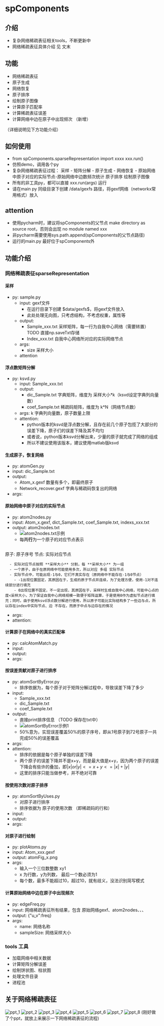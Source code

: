 # spComponents

## 介绍
- 复杂网络稀疏表征相关tools，不断更新中
- 网络稀疏表征具体介绍 见 文末

## 功能
- 网络稀疏表征 
- 原子生成
- 网络恢复
- 原子排序
- 绘制原子图像
- 计算原子匹配率
- 计算稀疏表征误差
- 计算网络中边在原子中出现频次 （新增）

（详细说明见下方功能介绍）

## 如何使用
- from spComponents.sparseRepresentation import xxxx    xxx.run()
- 仿照demo，调用各个py
- 复杂网络稀疏表征过程： 采样 - 矩阵分解 - 原子生成 - 网络恢复 - 原始网络中原子对应的实际节点-原始网络中边数频次统计
                                                       原子排序
                                                       绘制原子图像
- 所有的非工具py，都可以直接 xxx.run(args) 运行
- 请在main py 同级目录下创建 /data/gexfs 路径，将gexf网络（networkx常用格式）放入

## attention
- 使用pycharm时，建议将spComponents的父节点 make directory as source root，否则会出现 no module named xxx
- 非pycharm需要使用sys.path.append(spComponents的父节点路径)
- 运行的main.py 最好位于spComponents外 


## 功能介绍
### 网络稀疏表征sparseRepresentation
#### 采样
- py: sample.py 
    - input: gexf文件
        - 在运行目录下创建 $data/gexfs\$，将gexf文件放入
        - 此处处理无向图，只考虑结构，不考虑权重，属性等
    - output: 
        - Sample_xxx.txt 采样矩阵，每一行为自我中心网络（需要转置） TODO 直接np.saveTxt存储
        - Index_xxx.txt 自我中心网络所对应的实际网络节点
    - args: 
        - size 采样大小
    - attention
#### 浮点数矩阵分解
- py: ksvd.py 
    - input: Sample_xxx.txt
    - output: 
        - dic_Sample.txt 字典矩阵，维度为 采样大小*k（ksvd设定字典列向量数）
        - coef_Sample.txt 稀疏码矩阵，维度为 k*N（网络节点数）
    - args: k 字典列向量数，原子数量上限
    - attention: 
        - python版本的ksvd是浮点数分解，且存在前几个原子包揽了大部分的误差下降，原子们的误差下降及其不均匀
        - 或者说，python版本ksvd分解出来，少量的原子就完成了网络的组成
        - 所以不建议使用该版本，建议使用matlab版ksvd

#### 生成原子，恢复网络
- py: atomGen.py
- input: dic_Sample.txt 
- output: 
    - Atom_x.gexf 数量有多个，即最终原子
    - Network_recover.gexf 字典与稀疏码恢复出的网络
- args:

#### 原始网络中原子对应的实际节点
- py: atom2nodes.py
- input: Atom_x.gexf, dict_Sample.txt, coef_Sample.txt, indexs_xxx.txt
- output: atom2nodes.txt
  - ![atom2nodes.txt示例](image/atom2nodes_eg_1.png)
  - 每两**行**为一个原子的对应节点表示
  ```txt
原子: 原子序号
节点: 实际对应节点
```text
  - 实际对应节点按照 **采样大小** 分割，每 **采样大小** 为一组
  - 一个原子，由于在原网络中可能使用多次，所以对应 多组 实际节点
  - 实际节点中，可能出现-1与0，它们不真实存在（原网络中不能存在-1与0节点）
    - -1出现位置固定，其原因在于，生成的原子节点并连续，为了处理方便，使用-1对不连续部分进行填充
    - 0出现位置不固定，不一定出现，其原因在于，采样时生成自我中心网络，可能中心点的度<采样大小，为了保证自我中心网络规模一致便于矩阵运算，于是使用0作为虚拟节点进行填充；同时，由于使用ksvd浮点数分解进行使用，所以原子可能比实际结构多了一些边与点，所以存在index中实际节点、边 不存在，而原子中点与边存在的情况
```
- args:
- attention: 
#### 计算原子在网络中的真实匹配率
- py: calcAtomMatch.py
- input: 
- output:
- args:
#### 按误差贡献对原子进行排序
- py: atomSortByError.py
  - 排序依据为，每个原子对于矩阵分解过程中，导致误差下降了多少
- input: 
  - Sample_xxx.txt
  - dic_Sample.txt
  - coef_Sample.txt
- output:
  - 直接print排序信息 （TODO 保存在txt中）
  - ![atomSortByError示例1](image/atomSortByError_eg1.png)
  - 50%意为，实现误差覆盖50%的原子序号，即从1号原子到72号原子一共完成50%的误差覆盖
- args:
- attention:
  - 排序的依据是每个原子单独的误差下降
  - 两个原子的误差下降并不是x+y，而是最大值是x+y，因为两个原子的误差下降会有些许的叠加，即$|x|or|y|<=x+y<=|x|+|y|$
  - 这里的排序只能当做参考，并不绝对可靠
#### 按使用次数对原子排序
- py: atomSortByUses.py
  - 对原子进行排序
  - 排序依据为 原子的使用次数 （即稀疏码的行和）
- input: 
- output:
- args:

#### 对原子进行绘制
- py: plotAtoms.py
- input: Atom_xxx.gexf
- output: atomFig_x.png
- args: 
    - 输入一个三位数整数 xy1 
    - x 为行数，y为列数， 最后一个数必须为1
    - 每个数，最多不能超过10，超过10，就有歧义，没法识别简写模式
    
#### 计算原始网络中边在原子中出现频次
- py: edgeFreq.py
- input: 网络稀疏表征所有结果，包含 原始网络gexf、atom2nodes、、、
- output: {"u_v":freq} 
- args: 
    - name: 网络名称
    - sampleSize: 网络采样大小

### tools 工具
- 加载网络中相关数据
- 计算矩阵分解误差
- 绘制饼状图、柱状图
- 处理文件目录
- 进程池
    
## 关于网络稀疏表征
![ppt_1](image/ppt_1.png)
![ppt_2](image/ppt_2.png)
![ppt_3](image/ppt_3.png)
![ppt_4](image/ppt_4.png)
![ppt_5](image/ppt_5.png)
![ppt_6](image/ppt_6.png)
![ppt_7](image/ppt_7.png)
![ppt_8](image/ppt_8.png)
(刚好做了个ppt，就放上来展示一下网络稀疏表征的流程)